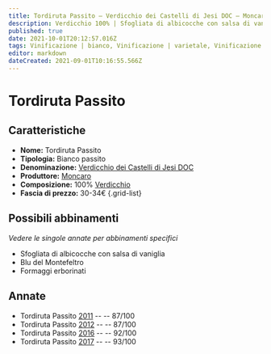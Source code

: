 ```yaml
---
title: Tordiruta Passito – Verdicchio dei Castelli di Jesi DOC – Moncaro – Marche (IT) – 30-34€ – 3★-5★
description: Verdicchio 100% | Sfogliata di albicocche con salsa di vaniglia – Blu del Montefeltro – Formaggi erborinati
published: true
date: 2021-10-01T20:12:57.016Z
tags: Vinificazione | bianco, Vinificazione | varietale, Vinificazione | passito, marche, Valutazioni | 5 stelle, verdicchio, Sfogliata di albicocche con salsa di vaniglia, Blu del Montefeltro, Formaggi erborinati, Prezzi | 30-34€
editor: markdown
dateCreated: 2021-09-01T10:16:55.566Z
---
```


# Tordiruta Passito

## Caratteristiche
- **Nome:** Tordiruta Passito
- **Tipologia:** Bianco passito
- **Denominazione:** [Verdicchio dei Castelli di Jesi DOC](/denominazioni/Italia/Marche/DOC/Verdicchio-dei-Castelli-di-Jesi)
- **Produttore:** [Moncaro](/produttori/Italia/Marche/Moncaro) 
- **Composizione:** 100% [Verdicchio](/vitigni/Italia/verdicchio)
- **Fascia di prezzo:** 30-34€
{.grid-list}



## Possibili abbinamenti
*Vedere le singole annate per abbinamenti specifici*

- Sfogliata di albicocche con salsa di vaniglia
- Blu del Montefeltro
- Formaggi erborinati

## Annate
- Tordiruta Passito [2011](/vini/Italia/Marche/Moncaro/Tordiruta-Passito/2011) -- <span class="star-3"></span> -- 87/100
- Tordiruta Passito [2012](/vini/Italia/Marche/Moncaro/Tordiruta-Passito/2012) -- <span class="star-3"></span> -- 87/100
- Tordiruta Passito [2016](/vini/Italia/Marche/Moncaro/Tordiruta-Passito/2016) -- <span class="star-5"></span> -- 92/100
- Tordiruta Passito [2017](/vini/Italia/Marche/Moncaro/Tordiruta-Passito/2017) -- <span class="star-5"></span> -- 93/100




